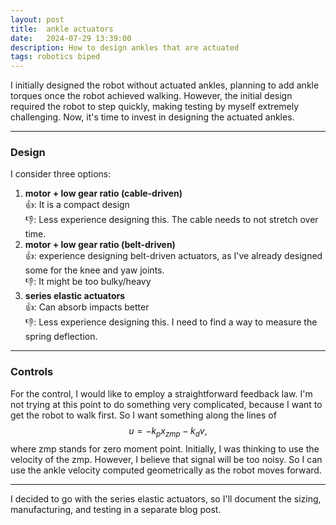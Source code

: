 ```yaml
---
layout: post
title:  ankle actuators
date:   2024-07-29 13:39:00
description: How to design ankles that are actuated
tags: robotics biped
---
```


 I initially designed the robot without actuated ankles, planning to add ankle torques once the robot achieved walking.
However, the initial design required the robot to step quickly, making testing by myself extremely challenging.
Now, it's time to invest in designing the actuated ankles.

--------------

### Design

I consider three options:

1. **motor + low gear ratio (cable-driven)**
<br> 👍: It is a compact design
<br> 👎:  Less experience designing this. The cable needs to not stretch over time.
2. **motor + low gear ratio (belt-driven)**
<br> 👍: experience designing belt-driven actuators, as I've already designed some for the knee and yaw joints.
<br> 👎: It might be too bulky/heavy
3. **series elastic actuators**
<br>  👍: Can absorb impacts better
<br>  👎: Less experience designing this. I need to find a way to measure the spring deflection.

--------------

### Controls

For the control, I would like to employ a straightforward feedback law. I'm not trying at this point to do something very complicated, because I want to get the robot to walk first.
So I want something along the lines of 
$$
u = - k_p x_{zmp} - k_d v,
$$
 where zmp stands for zero moment point.
 Initially, I was thinking to use the velocity of the zmp. However, I believe that signal will be too noisy.
So I can use the ankle velocity computed geometrically as the robot moves forward. 

--------------


I decided to go with the series elastic actuators, so I'll document the sizing, manufacturing, and testing in a separate blog post.






